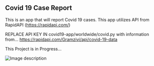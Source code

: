 <h2>Covid 19 Case Report </h2>

This is an app that will report Covid 19 cases. This app utilizes API from RapidAPI (https://rapidapi.com/)

REPLACE API KEY IN covid19-app/worldwide/covid.py with information from...
https://rapidapi.com/Gramzivi/api/covid-19-data

This Project is in Progress...


![Image description](https://github.com/saiherng/covid19-case-report-app/blob/master/progress/progress_2.PNG)
